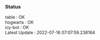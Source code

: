 ### Status


table : OK  
hogwarts : OK  
icy-bot : OK  
Latest Update : 2022-07-16 07:07:59.238164
